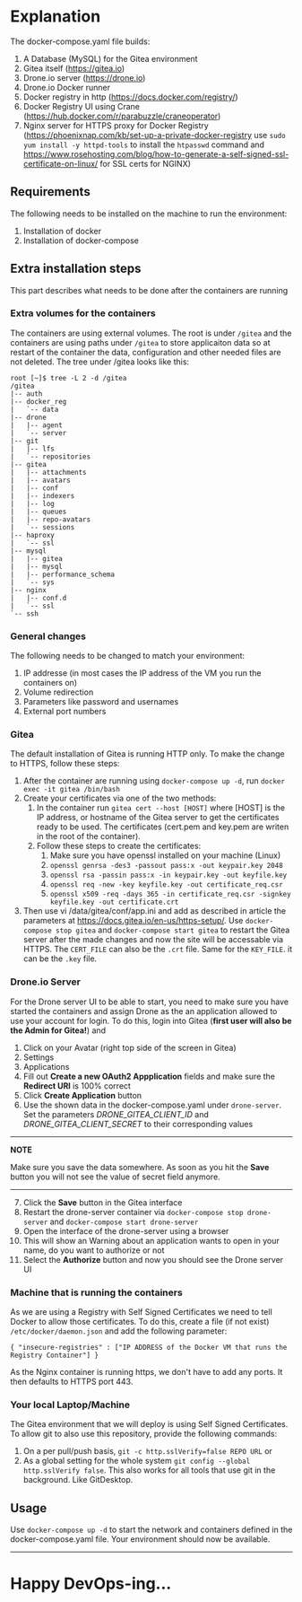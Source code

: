 # Explanation

The docker-compose.yaml file builds:

1. A Database (MySQL) for the Gitea environment
2. Gitea itself (https://gitea.io)
3. Drone.io server (https://drone.io)
4. Drone.io Docker runner
5. Docker registry in http (https://docs.docker.com/registry/)
6. Docker Registry UI using Crane (https://hub.docker.com/r/parabuzzle/craneoperator)
7. Nginx server for HTTPS proxy for Docker Registry (https://phoenixnap.com/kb/set-up-a-private-docker-registry use `sudo yum install -y httpd-tools` to install the `htpasswd` command and https://www.rosehosting.com/blog/how-to-generate-a-self-signed-ssl-certificate-on-linux/ for SSL certs for NGINX)

## Requirements

The following needs to be installed on the machine to run the environment:
1. Installation of docker
2. Installation of docker-compose

## Extra installation steps

This part describes what needs to be done after the containers are running

### Extra volumes for the containers
The containers are using external volumes. The root is under `/gitea` and the containers are using paths under `/gitea` to store applicaiton data so at restart of the container the data, configuration and other needed files are not deleted. The tree under /gitea looks like this:

	root [~]$ tree -L 2 -d /gitea
	/gitea
	|-- auth
	|-- docker_reg
	|   `-- data
	|-- drone
	|   |-- agent
	|   `-- server
	|-- git
	|   |-- lfs
	|   `-- repositories
	|-- gitea
	|   |-- attachments
	|   |-- avatars
	|   |-- conf
	|   |-- indexers
	|   |-- log
	|   |-- queues
	|   |-- repo-avatars
	|   `-- sessions
	|-- haproxy
	|   `-- ssl
	|-- mysql
	|   |-- gitea
	|   |-- mysql
	|   |-- performance_schema
	|   `-- sys
	|-- nginx
	|   |-- conf.d
	|   `-- ssl
	`-- ssh


### General changes

The following needs to be changed to match your environment:
1. IP addresse (in most cases the IP address of the VM you run the containers on) 
2. Volume redirection
3. Parameters like password and usernames
4. External port numbers 

### Gitea

The default installation of Gitea is running HTTP only. To make the change to HTTPS, follow these steps:
1. After the container are running using `docker-compose up -d`, run `docker exec -it gitea /bin/bash`
2. Create your certificates via one of the two methods:
	1. In the container run `gitea cert --host [HOST]` where [HOST] is the IP address, or hostname of the Gitea server to get the certificates ready to be used. The certificates (cert.pem and key.pem are writen in the root of the container). 
	2. Follow these steps to create the certificates:
		1. Make sure you have openssl installed on your machine (Linux) 
		2. `openssl genrsa -des3 -passout pass:x -out keypair.key 2048`
		3. `openssl rsa -passin pass:x -in keypair.key -out keyfile.key`
		4. `openssl req -new -key keyfile.key -out certificate_req.csr`
		5. `openssl x509 -req -days 365 -in certificate_req.csr -signkey keyfile.key -out certificate.crt`
3. Then use vi /data/gitea/conf/app.ini and add as described in article the parameters at https://docs.gitea.io/en-us/https-setup/. Use `docker-compose stop gitea` and `docker-compose start gitea` to restart the Gitea server after the made changes and now the site will be accessable via HTTPS. The `CERT_FILE` can also be the `.crt` file. Same for the `KEY_FILE`. it can be the `.key` file.

### Drone.io Server

For the Drone server UI to be able to start, you need to make sure you have started the containers and assign Drone as the an application allowed to use your account for login. To do this, login into Gitea (**first user will also be the Admin for Gitea!**) and 
1. Click on your Avatar (right top side of the screen in Gitea)
2. Settings
3. Applications
4. Fill out **Create a new OAuth2 Appplication** fields and make sure the **Redirect URI** is 100% correct
5. Click **Create Application** button
6. Use the shown data in the docker-compose.yaml under `drone-server`. Set the parameters *DRONE_GITEA_CLIENT_ID* and *DRONE_GITEA_CLIENT_SECRET* to their corresponding values

---
**NOTE**

Make sure you save the data somewhere. As soon as you hit the **Save** button you will not see the value of secret field anymore.

---
7. Click the **Save** button in the Gitea interface
8. Restart the drone-server container via `docker-compose stop drone-server` and `docker-compose start drone-server`
9. Open the interface of the drone-server using a browser
10. This will show an Warning about an application wants to open in your name, do you want to authorize or not
11. Select the **Authorize** button and now you should see the Drone server UI

### Machine that is running the containers

As we are using a Registry with Self Signed Certificates we need to tell Docker to allow those certificates. To do this, create a file (if not exist) `/etc/docker/daemon.json` and add the following parameter:

`{
  "insecure-registries" : ["IP ADDRESS of the Docker VM that runs the Registry Container"]
}`

As the Nginx container is running https, we don't have to add any ports. It then defaults to HTTPS port 443.

### Your local Laptop/Machine
The Gitea environment that we will deploy is using Self Signed Certificates. To allow git to also use this repository, provide the following commands:
1. On a per pull/push basis, `git -c http.sslVerify=false REPO URL` or
2. As a global setting for the whole system `git config --global http.sslVerify false`. This also works for all tools that use git in the background. Like GitDesktop.


## Usage
Use `docker-compose up -d` to start the network and containers defined in the docker-compose.yaml file. Your environment should now be available. 


**********

# Happy DevOps-ing...
